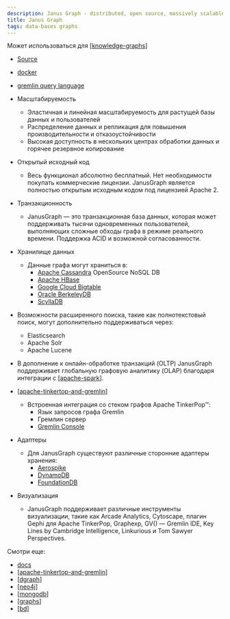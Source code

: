 ```yaml
---
description: Janus Graph - distributed, open source, massively scalable graph database
title: Janus Graph
tags: data-bases graphs
---
```

Может использоваться для [[knowledge-graphs]]

- [Source](https://janusgraph.org/)
- [docker](https://github.com/JanusGraph/janusgraph)
- [gremlin query language](https://docs.janusgraph.org/getting-started/gremlin/)

- Масштабируемость
  - Эластичная и линейная масштабируемость для растущей базы данных и пользователей
  - Распределение данных и репликация для повышения производительности и отказоустойчивости
  - Высокая доступность в нескольких центрах обработки данных и горячее резервное копирование
- Открытый исходный код
  - Весь функционал абсолютно бесплатный. Нет необходимости покупать коммерческие лицензии. JanusGraph является полностью открытым исходным кодом под лицензией Apache 2.
- Транзакционность
  - JanusGraph — это транзакционная база данных, которая может поддерживать тысячи одновременных пользователей, выполняющих сложные обходы графа в режиме реального времени. Поддержка ACID и возможной согласованности.
- Хранилище данных
  - Данные графа могут храниться в:
    - [Apache Cassandra](https://cassandra.apache.org/_/index.html) OpenSource NoSQL DB
    - [Apache HBase](https://hbase.apache.org/)
    - [Google Cloud Bigtable](https://cloud.google.com/bigtable)
    - [Oracle BerkeleyDB](https://www.oracle.com/database/technologies/related/berkeleydb.html)
    - [ScyllaDB](https://www.scylladb.com/)
- Возможности расширенного поиска, такие как полнотекстовый поиск, могут дополнительно поддерживаться через:
  - Elasticsearch
  - Apache Solr
  - Apache Lucene
- В дополнение к онлайн-обработке транзакций (OLTP) JanusGraph поддерживает глобальную графовую аналитику (OLAP) благодаря интеграции с [[apache-spark]].
- [[apache-tinkertop-and-gremlin]]
  - Встроенная интеграция со стеком графов Apache TinkerPop™:
    - Язык запросов графа Gremlin
    - Гремлин сервер
    - [Gremlin Console](https://tinkerpop.apache.org/docs/current/reference/#gremlin-console)
- Адаптеры
  - Для JanusGraph существуют различные сторонние адаптеры хранения:
    - [Aerospike](https://github.com/PlaytikaOSS/aerospike-janusgraph-storage-backend)
    - [DynamoDB](https://github.com/amazon-archives/dynamodb-janusgraph-storage-backend)
    - [FoundationDB](https://github.com/JanusGraph/janusgraph-foundationdb)
- Визуализация
  - JanusGraph поддерживает различные инструменты визуализации, такие как Arcade Analytics, Cytoscape, плагин Gephi для Apache TinkerPop, Graphexp, GV() — Gremlin IDE, Key Lines by Cambridge Intelligence, Linkurious и Tom Sawyer Perspectives.

Смотри еще:

- [docs](https://docs.janusgraph.org/)
- [[apache-tinkertop-and-gremlin]]
- [[dgraph]]
- [[neo4j]]
- [[mongodb]]
- [[graphs]]
- [[bd]]

[//begin]: # "Autogenerated link references for markdown compatibility"
[knowledge-graphs]: ../lists/knowledge-graphs "Knowledge graphs"
[apache-spark]: apache-spark "Unified engine for large-scale data analytics"
[apache-tinkertop-and-gremlin]: apache-tinkertop-and-gremlin "Apache TinkerPop and Gremlin"
[apache-tinkertop-and-gremlin]: apache-tinkertop-and-gremlin "Apache TinkerPop and Gremlin"
[dgraph]: dgraph "Dgraph"
[neo4j]: neo4j "Neo4j graph data base"
[mongodb]: mongodb "MongoDB"
[graphs]: ../lists/graphs "Machine learning with graphs"
[bd]: ../lists/bd "Data Bases"
[//end]: # "Autogenerated link references"